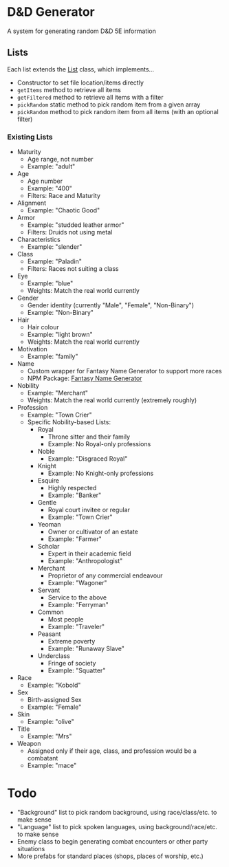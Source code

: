 # D&D Generator

A system for generating random D&D 5E information

## Lists

Each list extends the [List](/lib/List.ts) class, which implements...

-   Constructor to set file location/items directly
-   `getItems` method to retrieve all items
-   `getFiltered` method to retrieve all items with a filter
-   `pickRandom` static method to pick random item from a given array
-   `pickRandom` method to pick random item from all items (with an optional filter)

### Existing Lists

-   Maturity
    -   Age range, not number
    -   Example: "adult"
-   Age
    -   Age number
    -   Example: "400"
    -   Filters: Race and Maturity
-   Alignment
    -   Example: "Chaotic Good"
-   Armor
    -   Example: "studded leather armor"
    -   Filters: Druids not using metal
-   Characteristics
    -   Example: "slender"
-   Class
    -   Example: "Paladin"
    -   Filters: Races not suiting a class
-   Eye
    -   Example: "blue"
    -   Weights: Match the real world currently
-   Gender
    -   Gender identity (currently "Male", "Female", "Non-Binary")
    -   Example: "Non-Binary"
-   Hair
    -   Hair colour
    -   Example: "light brown"
    -   Weights: Match the real world currently
-   Motivation
    -   Example: "family"
-   Name
    -   Custom wrapper for Fantasy Name Generator to support more races
    -   NPM Package: [Fantasy Name Generator](https://www.npmjs.com/package/fantasy-name-generator)
-   Nobility
    -   Example: "Merchant"
    -   Weights: Match the real world currently (extremely roughly)
-   Profession
    -   Example: "Town Crier"
    -   Specific Nobility-based Lists:
        -   Royal
            -   Throne sitter and their family
            -   Example: No Royal-only professions
        -   Noble
            -   Example: "Disgraced Royal"
        -   Knight
            -   Example: No Knight-only professions
        -   Esquire
            -   Highly respected
            -   Example: "Banker"
        -   Gentle
            -   Royal court invitee or regular
            -   Example: "Town Crier"
        -   Yeoman
            -   Owner or cultivator of an estate
            -   Example: "Farmer"
        -   Scholar
            -   Expert in their academic field
            -   Example: "Anthropologist"
        -   Merchant
            -   Proprietor of any commercial endeavour
            -   Example: "Wagoner"
        -   Servant
            -   Service to the above
            -   Example: "Ferryman"
        -   Common
            -   Most people
            -   Example: "Traveler"
        -   Peasant
            -   Extreme poverty
            -   Example: "Runaway Slave"
        -   Underclass
            -   Fringe of society
            -   Example: "Squatter"
-   Race
    -   Example: "Kobold"
-   Sex
    -   Birth-assigned Sex
    -   Example: "Female"
-   Skin
    -   Example: "olive"
-   Title
    -   Example: "Mrs"
-   Weapon
    -   Assigned only if their age, class, and profession would be a combatant
    -   Example: "mace"

# Todo

-   "Background" list to pick random background, using race/class/etc. to make sense
-   "Language" list to pick spoken languages, using background/race/etc. to make sense
-   Enemy class to begin generating combat encounters or other party situations
-   More prefabs for standard places (shops, places of worship, etc.)
